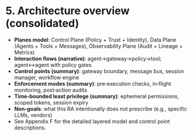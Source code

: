 # 5. Architecture overview (consolidated)
- **Planes model**: Control Plane (Policy + Trust + Identity), Data Plane (Agents + Tools + Messages), Observability Plane (Audit + Lineage + Metrics)
- **Interaction flows (narrative)**: agent→gateway→policy→tool; agent↔agent with policy gates
- **Control points (summary)**: gateway boundary, message bus, session manager, workflow engine
- **Enforcement modes (summary)**: pre‑execution checks, in‑flight monitoring, post‑action audits
- **Time‑bounded least privilege (summary)**: ephemeral permissions, scoped tokens, session expiry
- **Non‑goals**: what this RA intentionally does not prescribe (e.g., specific LLMs, vendors)
- See Appendix F for the detailed layered model and control point descriptions.

